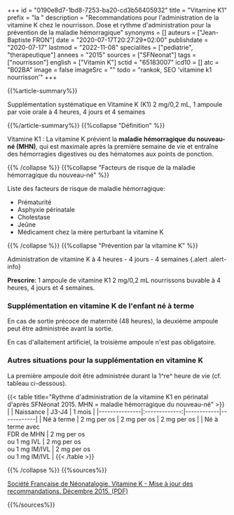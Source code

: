+++
id = "0190e8d7-1bd8-7253-ba20-cd3b56405932"
title = "Vitamine K1"
prefix = "la "
description = "Recommandations pour l'administration de la vitamine K chez le nourrisson. Dose et rythme d'administration pour la prévention de la maladie hémorragique"
synonyms = []
auteurs = ["Jean-Baptiste FRON"]
date = "2020-07-17T20:27:29+02:00"
publishdate = "2020-07-17"
lastmod = "2022-11-08"
specialites = ["pediatrie", "therapeutique"]
annees = "2015"
sources = ["SFNeonat"]
tags = ["nourrisson"]
english = ["Vitamin K"]
sctid = "65183007"
icd10 = []
atc = "B02BA"
image = false
imageSrc = ""
todo = "rankok, SEO 'vitamine k1 nourrisson'"
+++

{{%article-summary%}}

Supplémentation systématique en Vitamine K (K1) 2 mg/0,2 mL, 1 ampoule par voie orale à 4 heures, 4 jours et 4 semaines

{{%/article-summary%}}
{{%collapse "Définition" %}}

Vitamine K1
: La vitamine K prévient la **maladie hémorragique du nouveau-né (MHN)**, qui est maximale après la première semaine de vie et entraîne des hémorragies digestives ou des hématomes aux points de ponction.

{{% /collapse %}}
{{%collapse "Facteurs de risque de la maladie hémorragique du nouveau-né" %}}

Liste des facteurs de risque de maladie hémorragique:

- Prématurité
- Asphyxie périnatale
- Cholestase
- Jeûne
- Médicament chez la mère perturbant la vitamine K

{{% /collapse %}}
{{%collapse "Prévention par la vitamine K" %}}

Administration de vitamine K à 4 heures - 4 jours - 4 semaines
{.alert .alert-info}

**Prescrire**: 1 ampoule de vitamine K1 2 mg/0,2 mL nourrissons buvable à 4 heures, 4 jours et 4 semaines.

### Supplémentation en vitamine K de l'enfant né à terme

En cas de sortie précoce de maternité (48 heures), la deuxième ampoule peut être administrée avant la sortie.

En cas d'allaitement artificiel, la troisième ampoule n'est pas obligatoire.

### Autres situations pour la supplémentation en vitamine K

La première ampoule doit être administrée durant la 1^re^ heure de vie (cf. tableau ci-dessous).

{{< table title="Rythme d'administration de la vitamine K1 en périnatal d'après SFNéonat 2015. MHN = maladie hémorragique du nouveau-né" >}}
|               | Naissance     | J3-J4      | 1 mois     |
|---------------|:-------------:|------------|------------|
| Né à terme    | 2 mg per os    | 2 mg per os | 2 mg per os |
| Né à terme avec<br> FDR de MHN | 2 mg per os<br>ou 1 mg IVL | 2 mg per os<br>ou 1 mg IM/IVL | 2 mg per os<br>ou 1 mg IM/IVL |
{{< /table >}}

{{% /collapse %}}
{{%sources%}}

[Société Française de Néonatalogie. Vitamine K - Mise à jour des recommandations. Décembre 2015. (PDF)](https://afpa.org/content/uploads/2017/07/4_-7_sfn_recommandations_vitamine_k_maj_2015.pdf)

{{%/sources%}}
